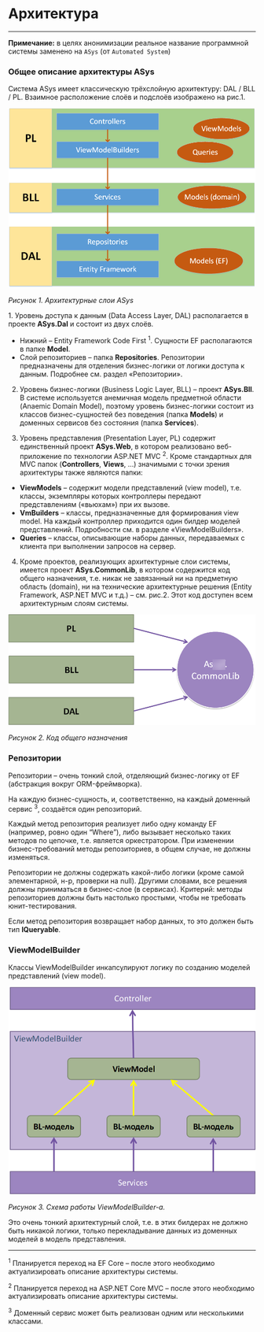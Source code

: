 # Архитектура
---

**Примечание:** в целях анонимизации реальное название программной системы заменено на `ASys` (от `Automated System`)

### Общее описание архитектуры ASys

Система ASys имеет классическую трёхслойную архитектуру: DAL / BLL / PL. Взаимное расположение слоёв и подслоёв изображено на рис.1.

![](architecture-description-img/layers.png)

_Рисунок 1. Архитектурные слои ASys_

1. Уровень доступа к данным (Data Access Layer, DAL) располагается в проекте **ASys.Dal** и состоит из двух слоёв.

*   Нижний – Entity Framework Code First <sup>1</sup>. Сущности EF располагаются в папке **Model**.
*   Слой репозиториев – папка **Repositories**. Репозитории предназначены для отделения бизнес-логики от логики доступа к данным. Подробнее см. раздел «Репозитории».

2. Уровень бизнес-логики (Business Logic Layer, BLL) – проект **ASys.Bll**. В системе используется анемичная модель предметной области (Anaemic Domain Model), поэтому уровень бизнес-логики состоит из классов бизнес-сущностей без поведения (папка **Models**) и доменных сервисов без состояния (папка **Services**).

3. Уровень представления (Presentation Layer, PL) содержит единственный проект **ASys.Web**, в котором реализовано веб-приложение по технологии ASP.NET MVC <sup>2</sup>. Кроме стандартных для MVC папок (**Controllers**, **Views**, …) значимыми с точки зрения архитектуры также являются папки:

*   **ViewModels** – содержит модели представлений (view model), т.е. классы, экземпляры которых контроллеры передают представлениям («вьюхам») при их вызове.
*   **VmBuilders** – классы, предназначенные для формирования view model. На каждый контроллер приходится один билдер моделей представлений. Подробности см. в разделе «ViewModelBuilders».
*   **Queries** – классы, описывающие наборы данных, передаваемых с клиента при выполнении запросов на сервер.

4. Кроме проектов, реализующих архитектурные слои системы, имеется проект **ASys.CommonLib**, в котором содержится код общего назначения, т.е. никак не завязанный ни на предметную область (domain), ни на технические архитектурные решения (Entity Framework, ASP.NET MVC и т.д.) – см. рис.2. Этот код доступен всем архитектурным слоям системы.

![](architecture-description-img/common-lib.png)

_Рисунок 2. Код общего назначения_

### Репозитории

Репозитории – очень тонкий слой, отделяющий бизнес-логику от EF (абстракция вокруг ORM-фреймворка).

На каждую бизнес-сущность, и, соответственно, на каждый доменный сервис <sup>3</sup>, создаётся один репозиторий.

Каждый метод репозитория реализует либо одну команду EF (например, ровно один “Where”), либо вызывает несколько таких методов по цепочке, т.е. является оркестратором. При изменении бизнес-требований методы репозиториев, в общем случае, не должны изменяться.

Репозитории не должны содержать какой-либо логики (кроме самой элементарной, н-р, проверки на null). Другими словами, все решения должны приниматься в бизнес-слое (в сервисах). Критерий: методы репозиториев должны быть настолько простыми, чтобы не требовать юнит-тестирования.

Если метод репозитория возвращает набор данных, то это должен быть тип **IQueryable<T>**.

### ViewModelBuilder

Классы ViewModelBuilder инкапсулируют логику по созданию моделей представлений (view model).

![](architecture-description-img/view-model-builder.png)

_Рисунок 3. Схема работы ViewModelBuilder-а._

Это очень тонкий архитектурный слой, т.е. в этих билдерах не должно быть никакой логики, только перекладывание данных из доменных моделей в модель представления.

* * *

<sup>1</sup> Планируется переход на EF Core – после этого необходимо актуализировать описание архитектуры системы.

<sup>2</sup> Планируется переход на ASP.NET Core MVC – после этого необходимо актуализировать описание архитектуры системы.

<sup>3</sup> Доменный сервис может быть реализован одним или несколькими классами.